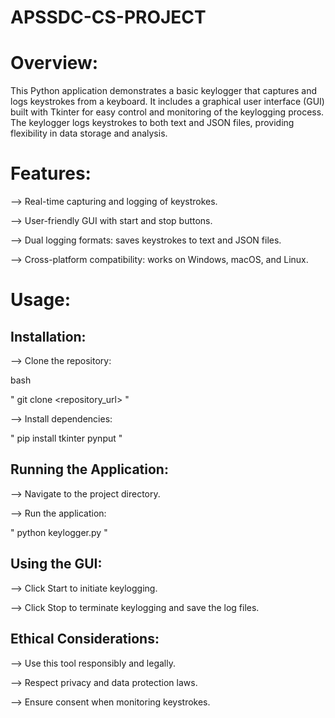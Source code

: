 # APSSDC-CS-PROJECT

# Overview: 
This Python application demonstrates a basic keylogger that captures and logs keystrokes from a keyboard. It includes a graphical user interface (GUI) built with Tkinter for easy control and monitoring of the keylogging process. The keylogger logs keystrokes to both text and JSON files, providing flexibility in data storage and analysis.

# Features:

--> Real-time capturing and logging of keystrokes.


--> User-friendly GUI with start and stop buttons.


--> Dual logging formats: saves keystrokes to text and JSON files.


--> Cross-platform compatibility: works on Windows, macOS, and Linux.


# Usage:
## Installation:


--> Clone the repository:


bash


" git clone <repository_url> "


--> Install dependencies:


" pip install tkinter pynput "


## Running the Application:


--> Navigate to the project directory.


--> Run the application:


" python keylogger.py "


## Using the GUI:

--> Click Start to initiate keylogging.

--> Click Stop to terminate keylogging and save the log files.


## Ethical Considerations:

--> Use this tool responsibly and legally.

--> Respect privacy and data protection laws.

--> Ensure consent when monitoring keystrokes.
